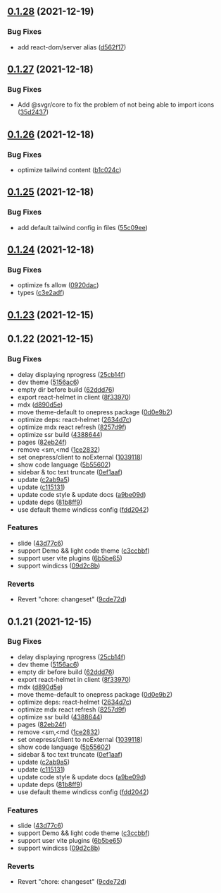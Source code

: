 ## [0.1.28](https://github.com/Codpoe/onepress/compare/v0.1.27...v0.1.28) (2021-12-19)

### Bug Fixes

- add react-dom/server alias ([d562f17](https://github.com/Codpoe/onepress/commit/d562f174031a904b2768dbed466986c4e6d52d45))

## [0.1.27](https://github.com/Codpoe/onepress/compare/v0.1.26...v0.1.27) (2021-12-18)

### Bug Fixes

- Add @svgr/core to fix the problem of not being able to import icons ([35d2437](https://github.com/Codpoe/onepress/commit/35d243720710866bcc894eb1e39bfaa283b04671))

## [0.1.26](https://github.com/Codpoe/onepress/compare/v0.1.25...v0.1.26) (2021-12-18)

### Bug Fixes

- optimize tailwind content ([b1c024c](https://github.com/Codpoe/onepress/commit/b1c024ccc2a25f2c7b2a7b22b305e918c5dc77b5))

## [0.1.25](https://github.com/Codpoe/onepress/compare/v0.1.24...v0.1.25) (2021-12-18)

### Bug Fixes

- add default tailwind config in files ([55c09ee](https://github.com/Codpoe/onepress/commit/55c09ee1a9e2ce235d747d4d09fb0a5c60fa51ae))

## [0.1.24](https://github.com/Codpoe/onepress/compare/v0.1.23...v0.1.24) (2021-12-18)

### Bug Fixes

- optimize fs allow ([0920dac](https://github.com/Codpoe/onepress/commit/0920dac4e2700784de5cf38377e5a86eea133590))
- types ([c3e2adf](https://github.com/Codpoe/onepress/commit/c3e2adfd4641f733c00a5aecb5f48cca6af21470))

## [0.1.23](https://github.com/Codpoe/onepress/compare/v0.1.22...v0.1.23) (2021-12-15)

## 0.1.22 (2021-12-15)

### Bug Fixes

- delay displaying nprogress ([25cb14f](https://github.com/Codpoe/onepress/commit/25cb14f96fe494c9bfafcc5eac31f75c24f59f9e))
- dev theme ([5156ac6](https://github.com/Codpoe/onepress/commit/5156ac6496511fa4f95855a89e07b41a2e260a95))
- empty dir before build ([62ddd76](https://github.com/Codpoe/onepress/commit/62ddd76b771d9ec2425adcbde05381eb0d219625))
- export react-helmet in client ([8f33970](https://github.com/Codpoe/onepress/commit/8f3397091d038a0c5f5c02fd76e120d863047ab6))
- mdx ([d890d5e](https://github.com/Codpoe/onepress/commit/d890d5e9e931dded287afd1fb6a6bc733de4272d))
- move theme-default to onepress package ([0d0e9b2](https://github.com/Codpoe/onepress/commit/0d0e9b2eefe140a07a1edc43733efb80aaca54f0))
- optimize deps: react-helmet ([2634d7c](https://github.com/Codpoe/onepress/commit/2634d7cc01c9bc8748f6a819c755e0df1520fd52))
- optimize mdx react refresh ([8257d9f](https://github.com/Codpoe/onepress/commit/8257d9f81c7d9289d93a702f041ba17044b1e8b8))
- optimize ssr build ([4388644](https://github.com/Codpoe/onepress/commit/4388644a6ece00895aaf559e11a067e1c4fcb0a2))
- pages ([82eb24f](https://github.com/Codpoe/onepress/commit/82eb24fe249ce803cbc7e48a730cc93abb40f668))
- remove <sm,<md ([1ce2832](https://github.com/Codpoe/onepress/commit/1ce2832da5e7b45a524632b03d48d676a7872a0d))
- set onepress/client to noExternal ([1039118](https://github.com/Codpoe/onepress/commit/10391187d609dfb29472b3175ad5ae9fd9abc2f5))
- show code language ([5b55602](https://github.com/Codpoe/onepress/commit/5b556029e9322410ea963ac50923c75c6db00ac2))
- sidebar & toc text truncate ([0ef1aaf](https://github.com/Codpoe/onepress/commit/0ef1aafa1d069b97cd2194be1f507f09bdaf08f5))
- update ([c2ab9a5](https://github.com/Codpoe/onepress/commit/c2ab9a5eca7bc7b2dff91330f7c65234245c041d))
- update ([c115131](https://github.com/Codpoe/onepress/commit/c11513110efdd5c11737964596ce8715bad60e84))
- update code style & update docs ([a9be09d](https://github.com/Codpoe/onepress/commit/a9be09d46904e00ba20398978f559a19ac67cc31))
- update deps ([81b8ff9](https://github.com/Codpoe/onepress/commit/81b8ff9aa68c1af9c45a1591f1631a7d8ad49cdb))
- use default theme windicss config ([fdd2042](https://github.com/Codpoe/onepress/commit/fdd204228e9dca4fe38c004f5cd71735d3fcf8c6))

### Features

- slide ([43d77c6](https://github.com/Codpoe/onepress/commit/43d77c6664c875a5ab4e265da75d0017177611d7))
- support Demo && light code theme ([c3ccbbf](https://github.com/Codpoe/onepress/commit/c3ccbbfaaa22ea1d0232b99f636083b49f091f0b))
- support user vite plugins ([6b5be65](https://github.com/Codpoe/onepress/commit/6b5be65d1b064efa2ebb9e909af6223eade94425))
- support windicss ([09d2c8b](https://github.com/Codpoe/onepress/commit/09d2c8b152704bf4d480ed4f11195dcdd2cac63e))

### Reverts

- Revert "chore: changeset" ([9cde72d](https://github.com/Codpoe/onepress/commit/9cde72d599a5ad9f6a49606ead2e64ddf8681f2c))

## 0.1.21 (2021-12-15)

### Bug Fixes

- delay displaying nprogress ([25cb14f](https://github.com/Codpoe/onepress/commit/25cb14f96fe494c9bfafcc5eac31f75c24f59f9e))
- dev theme ([5156ac6](https://github.com/Codpoe/onepress/commit/5156ac6496511fa4f95855a89e07b41a2e260a95))
- empty dir before build ([62ddd76](https://github.com/Codpoe/onepress/commit/62ddd76b771d9ec2425adcbde05381eb0d219625))
- export react-helmet in client ([8f33970](https://github.com/Codpoe/onepress/commit/8f3397091d038a0c5f5c02fd76e120d863047ab6))
- mdx ([d890d5e](https://github.com/Codpoe/onepress/commit/d890d5e9e931dded287afd1fb6a6bc733de4272d))
- move theme-default to onepress package ([0d0e9b2](https://github.com/Codpoe/onepress/commit/0d0e9b2eefe140a07a1edc43733efb80aaca54f0))
- optimize deps: react-helmet ([2634d7c](https://github.com/Codpoe/onepress/commit/2634d7cc01c9bc8748f6a819c755e0df1520fd52))
- optimize mdx react refresh ([8257d9f](https://github.com/Codpoe/onepress/commit/8257d9f81c7d9289d93a702f041ba17044b1e8b8))
- optimize ssr build ([4388644](https://github.com/Codpoe/onepress/commit/4388644a6ece00895aaf559e11a067e1c4fcb0a2))
- pages ([82eb24f](https://github.com/Codpoe/onepress/commit/82eb24fe249ce803cbc7e48a730cc93abb40f668))
- remove <sm,<md ([1ce2832](https://github.com/Codpoe/onepress/commit/1ce2832da5e7b45a524632b03d48d676a7872a0d))
- set onepress/client to noExternal ([1039118](https://github.com/Codpoe/onepress/commit/10391187d609dfb29472b3175ad5ae9fd9abc2f5))
- show code language ([5b55602](https://github.com/Codpoe/onepress/commit/5b556029e9322410ea963ac50923c75c6db00ac2))
- sidebar & toc text truncate ([0ef1aaf](https://github.com/Codpoe/onepress/commit/0ef1aafa1d069b97cd2194be1f507f09bdaf08f5))
- update ([c2ab9a5](https://github.com/Codpoe/onepress/commit/c2ab9a5eca7bc7b2dff91330f7c65234245c041d))
- update ([c115131](https://github.com/Codpoe/onepress/commit/c11513110efdd5c11737964596ce8715bad60e84))
- update code style & update docs ([a9be09d](https://github.com/Codpoe/onepress/commit/a9be09d46904e00ba20398978f559a19ac67cc31))
- update deps ([81b8ff9](https://github.com/Codpoe/onepress/commit/81b8ff9aa68c1af9c45a1591f1631a7d8ad49cdb))
- use default theme windicss config ([fdd2042](https://github.com/Codpoe/onepress/commit/fdd204228e9dca4fe38c004f5cd71735d3fcf8c6))

### Features

- slide ([43d77c6](https://github.com/Codpoe/onepress/commit/43d77c6664c875a5ab4e265da75d0017177611d7))
- support Demo && light code theme ([c3ccbbf](https://github.com/Codpoe/onepress/commit/c3ccbbfaaa22ea1d0232b99f636083b49f091f0b))
- support user vite plugins ([6b5be65](https://github.com/Codpoe/onepress/commit/6b5be65d1b064efa2ebb9e909af6223eade94425))
- support windicss ([09d2c8b](https://github.com/Codpoe/onepress/commit/09d2c8b152704bf4d480ed4f11195dcdd2cac63e))

### Reverts

- Revert "chore: changeset" ([9cde72d](https://github.com/Codpoe/onepress/commit/9cde72d599a5ad9f6a49606ead2e64ddf8681f2c))
